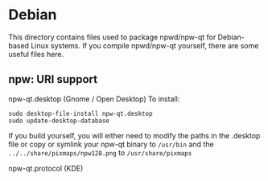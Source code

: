 
Debian
====================
This directory contains files used to package npwd/npw-qt
for Debian-based Linux systems. If you compile npwd/npw-qt yourself, there are some useful files here.

## npw: URI support ##


npw-qt.desktop  (Gnome / Open Desktop)
To install:

	sudo desktop-file-install npw-qt.desktop
	sudo update-desktop-database

If you build yourself, you will either need to modify the paths in
the .desktop file or copy or symlink your npw-qt binary to `/usr/bin`
and the `../../share/pixmaps/npw128.png` to `/usr/share/pixmaps`

npw-qt.protocol (KDE)

